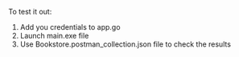 To test it out:
1. Add you credentials to app.go
2. Launch main.exe file
3. Use Bookstore.postman_collection.json file to check the results
